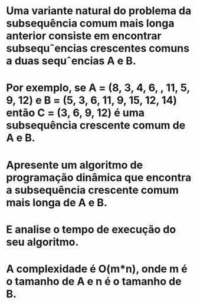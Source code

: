 # Uma variante natural do problema da subsequência comum mais longa anterior consiste em encontrar subsequˆencias crescentes comuns a duas sequˆencias A e B.
# Por exemplo, se A = (8, 3, 4, 6, , 11, 5, 9, 12) e B = (5, 3, 6, 11, 9, 15, 12, 14) então C = (3, 6, 9, 12) é uma subsequência crescente comum de A e B.
# Apresente um algoritmo de programação dinâmica que encontra a subsequência crescente comum mais longa de A e B.
# E analise o tempo de execução do seu algoritmo.

#  A complexidade é O(m*n), onde m é o tamanho de A e n é o tamanho de B.

